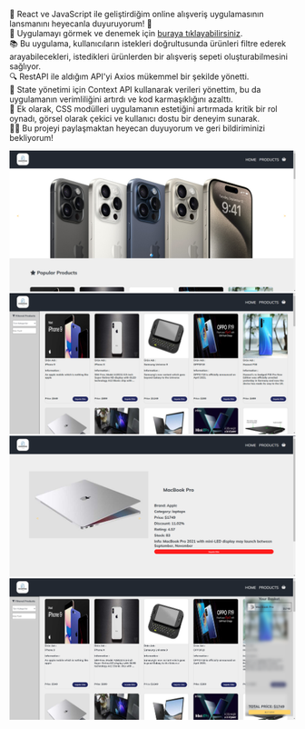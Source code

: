 🚀 React ve JavaScript ile geliştirdiğim online alışveriş uygulamasının lansmanını heyecanla duyuruyorum! 🎉 <br />
🔗 Uygulamayı görmek ve denemek için [buraya tıklayabilirsiniz](https://eshopping-coral.vercel.app/). <br />
📚 Bu uygulama, kullanıcıların istekleri doğrultusunda ürünleri filtre ederek arayabilecekleri, istedikleri ürünlerden bir alışveriş sepeti oluşturabilmesini sağlıyor. <br />
🔍 RestAPI ile aldığım API'yi Axios mükemmel bir şekilde yönetti.<br />
🔄 State yönetimi için Context API kullanarak verileri yönettim, bu da uygulamanın verimliliğini artırdı ve kod karmaşıklığını azalttı.<br />
💅 Ek olarak, CSS modülleri uygulamanın estetiğini artırmada kritik bir rol oynadı, görsel olarak çekici ve kullanıcı dostu bir deneyim sunarak.<br />
👨‍💻 Bu projeyi paylaşmaktan heyecan duyuyorum ve geri bildiriminizi bekliyorum!<br />

<img src="./public/web01.png" alt="web" style="height: 600;">

<img src="./public/web02.png" alt="web" style="height: 600;">

<img src="./public/web03.png" alt="web" style="height: 600;">

<img src="./public/web04.png" alt="web" style="height: 600;">

